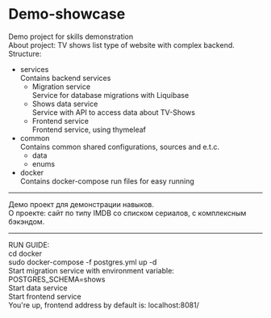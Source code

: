 # Demo-showcase
Demo project for skills demonstration \
About project: TV shows list type of website with complex backend. \
Structure:
* services\
Contains backend services
    * Migration service \
    Service for database migrations with Liquibase
    * Shows data service \
    Service with API to access data about TV-Shows
    * Frontend service \
    Frontend service, using thymeleaf
* common \
Contains common shared configurations, sources and e.t.c.
   * data
   * enums
* docker \
Contains docker-compose run files for easy running
-----

Демо проект для демонстрации навыков. \
О проекте: сайт по типу IMDB со списком сериалов, с комплексным бэкэндом. 

-----
RUN GUIDE:\
cd docker \
sudo docker-compose -f postgres.yml up -d \
Start migration service with environment variable: POSTGRES_SCHEMA=shows \
Start data service \
Start frontend service \
You're up, frontend address by default is: localhost:8081/
